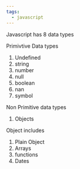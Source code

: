 ```yaml
---
tags:
  - javascript
---
```


Javascript has 8 data types 

Primivtive Data types
1) Undefined
2) string
3) number
4) null 
5) boolean
6) nan
7)  symbol

Non Primitive data types
1) Objects

Object includes
1) Plain Object
2) Arrays
3) functions
4)  Dates
